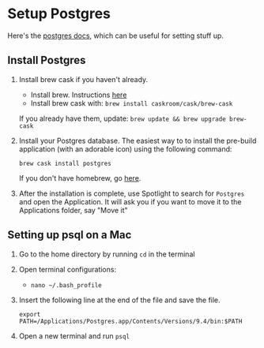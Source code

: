 # Setup Postgres

Here's the [postgres docs](http://www.postgresql.org/docs/9.3/interactive/), which can be useful for setting stuff up.

## Install Postgres

1. Install brew cask if you haven't already.

    * Install brew. Instructions [here](http://brew.sh/)
    * Install brew cask with: `brew install caskroom/cask/brew-cask`
    
    If you already have them, update: `brew update && brew upgrade brew-cask`

1. Install your Postgres database. The easiest way to to install the pre-build application (with an adorable icon) using the following command:

    ```
    brew cask install postgres
    ```

    If you don't have homebrew, go [here](http://brew.sh/).

2. After the installation is complete, use Spotlight to search for `Postgres` and open the Application. It will ask you if you want to move it to the Applications folder, say "Move it"


## Setting up psql on a Mac

1. Go to the home directory by running `cd` in the terminal

2. Open terminal configurations:

    * `nano ~/.bash_profile`

3. Insert the following line at the end of the file and save the file.

   ```export PATH=/Applications/Postgres.app/Contents/Versions/9.4/bin:$PATH``` 

4. Open a new terminal and run `psql`
